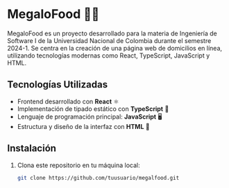 # MegaloFood 🍔🚀

MegaloFood es un proyecto desarrollado para la materia de Ingeniería de Software I de la Universidad Nacional de Colombia durante el semestre 2024-1. Se centra en la creación de una página web de domicilios en línea, utilizando tecnologías modernas como React, TypeScript, JavaScript y HTML.

## Tecnologías Utilizadas

- Frontend desarrollado con **React** ⚛️
- Implementación de tipado estático con **TypeScript** 📝
- Lenguaje de programación principal: **JavaScript** 🖥️
- Estructura y diseño de la interfaz con **HTML** 🎨

## Instalación

1. Clona este repositorio en tu máquina local:

   ```bash
   git clone https://github.com/tuusuario/megalfood.git

